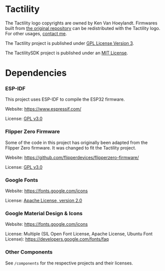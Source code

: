 # Tactility

The Tactility logo copyrights are owned by Ken Van Hoeylandt.
Firmwares built from [the original repository](https://github.com/ByteWelder/Tactility) can be redistributed with the Tactility logo.
For other usages, [contact me](https://kenvanhoeylandt.net).

The Tactility project is published under [GPL License Version 3](./LICENSE.md).

The TactilitySDK project is published under an [MIT License](./LICENSE.md).

# Dependencies 

### ESP-IDF

This project uses ESP-IDF to compile the ESP32 firmware.

Website: https://www.espressif.com/

License: [GPL v3.0](https://github.com/espressif/esp-idf/blob/master/LICENSE)

### Flipper Zero Firmware

Some of the code in this project has originally been adapted from the Flipper Zero firmware.
It was changed to fit the Tactility project.

Website: https://github.com/flipperdevices/flipperzero-firmware/

License: [GPL v3.0](https://github.com/flipperdevices/flipperzero-firmware/blob/dev/LICENSE)

### Google Fonts

Website: https://fonts.google.com/icons

License: [Apache License, version 2.0](https://fonts.google.com/attribution)

### Google Material Design & Icons

Website: https://fonts.google.com/icons

License: Multiple (SIL Open Font License, Apache License, Ubuntu Font License): https://developers.google.com/fonts/faq 

### Other Components

See `/components` for the respective projects and their licenses.
